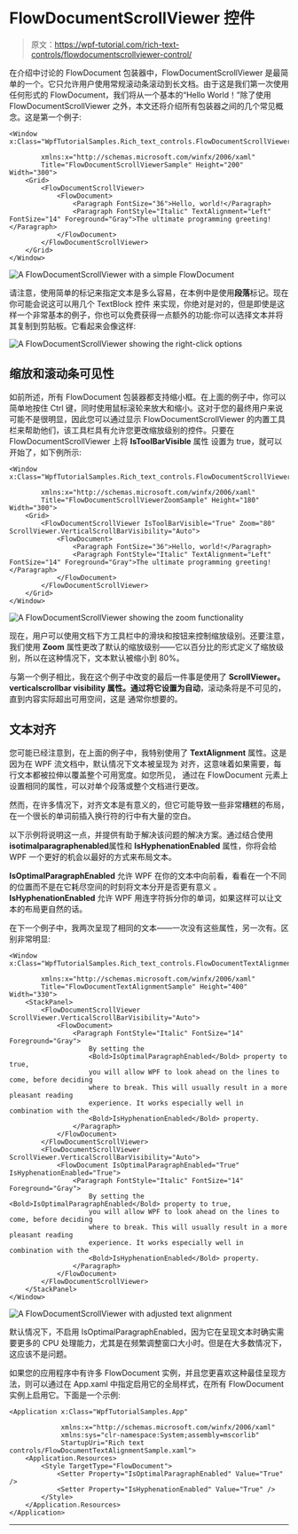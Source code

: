 # FlowDocumentScrollViewer 控件

> 原文：<https://wpf-tutorial.com/rich-text-controls/flowdocumentscrollviewer-control/>

在介绍中讨论的 FlowDocument 包装器中，FlowDocumentScrollViewer 是最简单的一个。它只允许用户使用常规滚动条滚动到长文档。由于这是我们第一次使用任何形式的 FlowDocument，我们将从一个基本的“Hello World！”除了使用 FlowDocumentScrollViewer 之外，本文还将介绍所有包装器之间的几个常见概念。这是第一个例子:

```
<Window x:Class="WpfTutorialSamples.Rich_text_controls.FlowDocumentScrollViewerSample"

        xmlns:x="http://schemas.microsoft.com/winfx/2006/xaml"
        Title="FlowDocumentScrollViewerSample" Height="200" Width="300">
    <Grid>
        <FlowDocumentScrollViewer>
            <FlowDocument>
                <Paragraph FontSize="36">Hello, world!</Paragraph>
                <Paragraph FontStyle="Italic" TextAlignment="Left" FontSize="14" Foreground="Gray">The ultimate programming greeting!</Paragraph>
            </FlowDocument>
        </FlowDocumentScrollViewer>
    </Grid>
</Window>
```

![](img/bbdbba5ed878eccbe2e171df5f9375f5.png "A FlowDocumentScrollViewer with a simple FlowDocument")

请注意，使用简单的标记来指定文本是多么容易，在本例中是使用**段落**标记。现在你可能会说这可以用几个 TextBlock 控件 来实现，你绝对是对的，但是即使是这样一个非常基本的例子，你也可以免费获得一点额外的功能:你可以选择文本并将其复制到剪贴板。它看起来会像这样:

![](img/bf1281548f9a3b3315055bb50d6e8f61.png "A FlowDocumentScrollViewer showing the right-click options")

## 缩放和滚动条可见性

<input type="hidden" name="IL_IN_ARTICLE">

如前所述，所有 FlowDocument 包装器都支持缩小框。在上面的例子中，你可以简单地按住 Ctrl 键，同时使用鼠标滚轮来放大和缩小。这对于您的最终用户来说可能不是很明显，因此您可以通过显示 FlowDocumentScrollViewer 的内置工具栏来帮助他们，该工具栏具有允许您更改缩放级别的控件。只要在 FlowDocumentScrollViewer 上将 **IsToolBarVisible** 属性 设置为 true，就可以开始了，如下例所示:

```
<Window x:Class="WpfTutorialSamples.Rich_text_controls.FlowDocumentScrollViewerZoomSample"

        xmlns:x="http://schemas.microsoft.com/winfx/2006/xaml"
        Title="FlowDocumentScrollViewerZoomSample" Height="180" Width="300">
    <Grid>
        <FlowDocumentScrollViewer IsToolBarVisible="True" Zoom="80" ScrollViewer.VerticalScrollBarVisibility="Auto">
            <FlowDocument>
                <Paragraph FontSize="36">Hello, world!</Paragraph>
                <Paragraph FontStyle="Italic" TextAlignment="Left" FontSize="14" Foreground="Gray">The ultimate programming greeting!</Paragraph>
            </FlowDocument>
        </FlowDocumentScrollViewer>
    </Grid>
</Window>
```

![](img/86fb0f2eba66e6bf8340c6e02ba3e6ff.png "A FlowDocumentScrollViewer showing the zoom functionality")

现在，用户可以使用文档下方工具栏中的滑块和按钮来控制缩放级别。还要注意，我们使用 **Zoom** 属性更改了默认的缩放级别——它以百分比的形式定义了缩放级别，所以在这种情况下，文本默认被缩小到 80%。

与第一个例子相比，我在这个例子中改变的最后一件事是使用了 **ScrollViewer。**verticalscrollbar visibility 属性。通过将它设置为**自动**，滚动条将是不可见的，直到内容实际超出可用空间，这是 通常你想要的。

## 文本对齐

您可能已经注意到，在上面的例子中，我特别使用了 **TextAlignment** 属性。这是因为在 WPF 流文档中，默认情况下文本被呈现为 对齐，这意味着如果需要，每行文本都被拉伸以覆盖整个可用宽度。如您所见， 通过在 FlowDocument 元素上设置相同的属性，可以对单个段落或整个文档进行更改。

然而，在许多情况下，对齐文本是有意义的，但它可能导致一些非常糟糕的布局，在一个很长的单词前插入换行符的行中有大量的空白。

以下示例将说明这一点，并提供有助于解决该问题的解决方案。通过结合使用**isotimalparagraphenabled**属性和 **IsHyphenationEnabled** 属性，你将会给 WPF 一个更好的机会以最好的方式来布局文本。

**IsOptimalParagraphEnabled** 允许 WPF 在你的文本中向前看，看看在一个不同的位置而不是在它耗尽空间的时刻将文本分开是否更有意义 。 **IsHyphenationEnabled** 允许 WPF 用连字符拆分你的单词，如果这样可以让文本的布局更自然的话。

在下一个例子中，我两次呈现了相同的文本——一次没有这些属性，另一次有。区别非常明显:

```
<Window x:Class="WpfTutorialSamples.Rich_text_controls.FlowDocumentTextAlignmentSample"

        xmlns:x="http://schemas.microsoft.com/winfx/2006/xaml"
        Title="FlowDocumentTextAlignmentSample" Height="400" Width="330">
    <StackPanel>
        <FlowDocumentScrollViewer ScrollViewer.VerticalScrollBarVisibility="Auto">
            <FlowDocument>
                <Paragraph FontStyle="Italic" FontSize="14" Foreground="Gray">
                    By setting the
                    <Bold>IsOptimalParagraphEnabled</Bold> property to true,
                    you will allow WPF to look ahead on the lines to come, before deciding
                    where to break. This will usually result in a more pleasant reading
                    experience. It works especially well in combination with the
                    <Bold>IsHyphenationEnabled</Bold> property.
                </Paragraph>
            </FlowDocument>
        </FlowDocumentScrollViewer>
        <FlowDocumentScrollViewer ScrollViewer.VerticalScrollBarVisibility="Auto">
            <FlowDocument IsOptimalParagraphEnabled="True" IsHyphenationEnabled="True">
                <Paragraph FontStyle="Italic" FontSize="14" Foreground="Gray">
                    By setting the <Bold>IsOptimalParagraphEnabled</Bold> property to true,
                    you will allow WPF to look ahead on the lines to come, before deciding
                    where to break. This will usually result in a more pleasant reading
                    experience. It works especially well in combination with the
                    <Bold>IsHyphenationEnabled</Bold> property.
                </Paragraph>
            </FlowDocument>
        </FlowDocumentScrollViewer>
    </StackPanel>
</Window>
```

![](img/2bd03a891bf548903c6fb86a3282c2e2.png "A FlowDocumentScrollViewer with adjusted text alignment")

默认情况下，不启用 IsOptimalParagraphEnabled，因为它在呈现文本时确实需要更多的 CPU 处理能力，尤其是在频繁调整窗口大小时。但是在大多数情况下，这应该不是问题。

如果您的应用程序中有许多 FlowDocument 实例，并且您更喜欢这种最佳呈现方法，则可以通过在 App.xaml 中指定启用它的全局样式，在所有 FlowDocument 实例上启用它。下面是一个示例:

```
<Application x:Class="WpfTutorialSamples.App"

             xmlns:x="http://schemas.microsoft.com/winfx/2006/xaml"
             xmlns:sys="clr-namespace:System;assembly=mscorlib"
             StartupUri="Rich text controls/FlowDocumentTextAlignmentSample.xaml">
    <Application.Resources>
        <Style TargetType="FlowDocument">
            <Setter Property="IsOptimalParagraphEnabled" Value="True" />
            <Setter Property="IsHyphenationEnabled" Value="True" />
        </Style>
    </Application.Resources>
</Application>
```

* * *